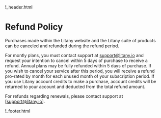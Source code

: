 !_header.html

Refund Policy
======

Purchases made within the Litany website and the Litany suite of products can be canceled and refunded during the refund period.

For montly plans, you must contact support at [support@litany.io](mailto:support@litany.io) and request your intention to cancel within 5 days of purchase to receive a refund.  Annual plans may be fully refunded within 5 days of purchase.  If you wish to cancel your service after this period, you will receive a refund pro-rated by month for each unused month of your subscription period.  If you use Litany account credits to make a purchase, account credits will be returned to your account and deducted from the total refund amount. 

For refunds regarding renewals, please contact support at [support@litany.io].

!_footer.html